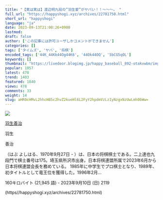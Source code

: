 ```yaml
---
title: "【実は実は】渡辺明九段の”羽生愛”がヤバい！！～～～。 "
full_url: "https://happyshogi.xyz/archives/22781750.html"
short_url: "happyshogi"
language: "ja"
date: 2023-09-13T21:00:26+0900
lastmod: 
draft: false
author: ['この記事には許可ユーザしかコメントができません']
categories: []
tags: ['タイムズ', 'ヤバ', '将棋']
encoded_tags: ['44K_44Kk44Og44K6', '44Ok44OQ', '5bCG5qOL']
keywords: []
thumbnail: "https://livedoor.blogimg.jp/happy_baseball_892-otakvwbm/imgs/7/4/741f4c55-s.jpg"
popular: 1057
latest: 470
trend: 1403
featured: 1840
views: 478
comments: 33
weight: 14
slug: aHR0cHMvL2hhcHB5c2hvZ2kueHl6L2FyY2hpdmVzLzIyNzgxNzUwLmh0bWw=
---
```


![](https://livedoor.blogimg.jp/happy_baseball_892-otakvwbm/imgs/7/4/741f4c55-s.jpg)

<div><a title='羽生善治' href='https//ja.wikipedia.org/wiki/%E7%BE%BD%E7%94%9F%E5%96%84%E6%B2%BB' target='_blank'><p>羽生善治</p></a> <p class='searchresult'><p>羽生</p> <p>善治</p>（はぶ よしはる、1970年9月27日 - ）は、日本の将棋棋士である。二上達也九段門で棋士番号は175。埼玉県所沢市出身。日本将棋連盟所属で2023年6月から日本将棋連盟会長を務めている。 1985年に中学生でプロ棋士となり、1989年、初タイトルとして竜王位を獲得した。1996年2月…</p> <p class='mw-search-result-data'>160キロバイト (21,945 語) - 2023年9月10日 (日) 2119</p></div>

(https//happyshogi.xyz/archives/22781750.html)
